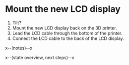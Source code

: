 # Mount the new LCD display

1. Tilt?
2. Mount the new LCD display back on the 3D printer.
3. Lead the LCD cable through the bottom of the printer.
4. Connect the LCD cable to the back of the LCD display.

x--(notes)--x

x--(state overview, next steps)--x
